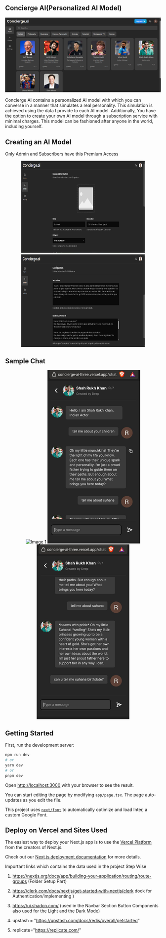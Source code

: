 ## Concierge AI(Personalized AI Model)
![Project Logo](concierge.png) <!-- If applicable -->

Concierge AI contains a personalized AI model with which you can converse in a manner that simulates a real personality. This simulation is achieved using the data I provide to each AI model. Additionally, You have the option to create your own AI model through a subscription service with minimal charges. This model can be fashioned after anyone in the world, including yourself.

## Creating an AI Model
Only Admin and Subscribers have this Premium Access
<div align="center">
  <img src="create1.png" height="300" width="400" alt="Image 1">
  <img src="create2.png" height="300" width="400" alt="Image 2">
</div>

## Sample Chat
<div align="center">
  <img src="sample1.pmg" alt="Image 1">
  <img src="sample2.jpg" width="300" alt="Image 2">
  <img src="sample3.jpg" width="300" alt="Image 3">
</div>



## Getting Started

First, run the development server:

```bash
npm run dev
# or
yarn dev
# or
pnpm dev
```

Open [http://localhost:3000](http://localhost:3000) with your browser to see the result.

You can start editing the page by modifying `app/page.tsx`. The page auto-updates as you edit the file.

This project uses [`next/font`](https://nextjs.org/docs/basic-features/font-optimization) to automatically optimize and load Inter, a custom Google Font.

## Deploy on Vercel and Sites Used

The easiest way to deploy your Next.js app is to use the [Vercel Platform](https://vercel.com/new?utm_medium=default-template&filter=next.js&utm_source=create-next-app&utm_campaign=create-next-app-readme) from the creators of Next.js.

Check out our [Next.js deployment documentation](https://nextjs.org/docs/deployment) for more details.

 Important links which contains the data used in the project Step Wise

1. https://nextjs.org/docs/app/building-your-application/routing/route-groups (Folder Setup Part)

2. https://clerk.com/docs/nextjs/get-started-with-nextjs(clerk dock for Authentication/implementing )

3. https://ui.shadcn.com/ (used in the Navbar Section Button Components also used for the Light and the Dark Mode)

4. upstash = "https://upstash.com/docs/redis/overall/getstarted"

5. replicate="https://replicate.com/"
